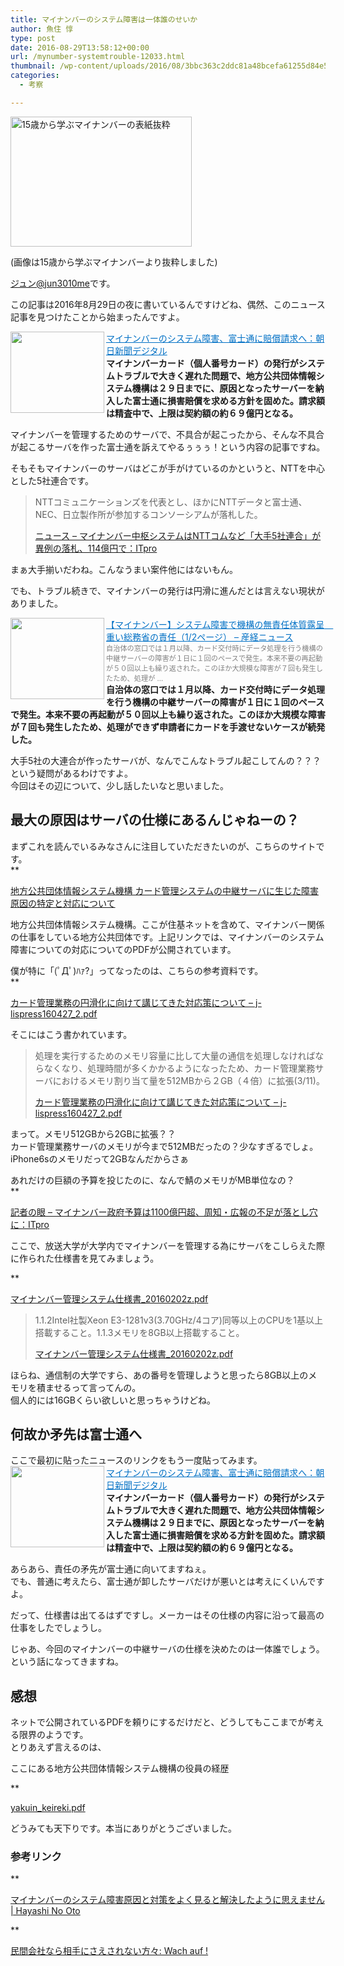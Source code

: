 ```yaml
---
title: マイナンバーのシステム障害は一体誰のせいか
author: 魚住 惇
type: post
date: 2016-08-29T13:58:12+00:00
url: /mynumber-systemtrouble-12033.html
thumbnail: /wp-content/uploads/2016/08/3bbc363c2ddc81a48bcefa61255d84e5.png
categories:
  - 考察

---
```

<img decoding="async" loading="lazy" src="/wp-content/uploads/2016/08/3bbc363c2ddc81a48bcefa61255d84e5.png" alt="15歳から学ぶマイナンバーの表紙抜粋" title="スクリーンショット 2016-08-29 22.26.53.png" border="0" width="290" height="208" />  
  
(画像は15歳から学ぶマイナンバーより抜粋しました)<!--more-->

[ジュン@jun3010me][1]です。

この記事は2016年8月29日の夜に書いているんですけどね、偶然、このニュース記事を見つけたことから始まったんですよ。

<a href="http://www.asahi.com/articles/ASJ8Y541HJ8YULFA01K.html" target="_blank"><img decoding="async" loading="lazy" class="alignleft" align="left" border="0" src="http://capture.heartrails.com/150x130/shadow?http://www.asahi.com/articles/ASJ8Y541HJ8YULFA01K.html" alt="" width="150" height="130" /></a><a style="color:#0070C5;" href="http://www.asahi.com/articles/ASJ8Y541HJ8YULFA01K.html" target="_blank">マイナンバーのシステム障害、富士通に賠償請求へ：朝日新聞デジタル</a><a href="http://b.hatena.ne.jp/entry/http://www.asahi.com/articles/ASJ8Y541HJ8YULFA01K.html" target="_blank"><img decoding="async" border="0" src="http://b.hatena.ne.jp/entry/image/http://www.asahi.com/articles/ASJ8Y541HJ8YULFA01K.html" alt="" /></a>  
**マイナンバーカード（個人番号カード）の発行がシステムトラブルで大きく遅れた問題で、地方公共団体情報システム機構は２９日までに、原因となったサーバーを納入した富士通に損害賠償を求める方針を固めた。請求額は精査中で、上限は契約額の約６９億円となる。**<br style="clear:both;" />

マイナンバーを管理するためのサーバで、不具合が起こったから、そんな不具合が起こるサーバを作った富士通を訴えてやるぅぅぅ！という内容の記事ですね。

そもそもマイナンバーのサーバはどこが手がけているのかというと、NTTを中心とした5社連合です。

> NTTコミュニケーションズを代表とし、ほかにNTTデータと富士通、NEC、日立製作所が参加するコンソーシアムが落札した。
> 
> <p class="origin">
>   <a href="http://itpro.nikkeibp.co.jp/article/NEWS/20140331/547394/" target="new">ニュース &#8211; マイナンバー中枢システムはNTTコムなど「大手5社連合」が異例の落札、114億円で：ITpro</a>
> </p>

まぁ大手揃いだわね。こんなうまい案件他にはないもん。

でも、トラブル続きで、マイナンバーの発行は円滑に進んだとは言えない現状がありました。

<a href="http://www.sankei.com/politics/news/160427/plt1604270057-n1.html" target="_blank"><img decoding="async" loading="lazy" class="alignleft" align="left" border="0" src="http://capture.heartrails.com/150x130/shadow?http://www.sankei.com/politics/news/160427/plt1604270057-n1.html" alt="" width="150" height="130" /></a><a style="color:#0070C5;" href="http://www.sankei.com/politics/news/160427/plt1604270057-n1.html" target="_blank">【マイナンバー】システム障害で機構の無責任体質露呈　重い総務省の責任（1/2ページ） &#8211; 産経ニュース</a><a href="http://b.hatena.ne.jp/entry/http://www.sankei.com/politics/news/160427/plt1604270057-n1.html" target="_blank"><img decoding="async" border="0" src="http://b.hatena.ne.jp/entry/image/http://www.sankei.com/politics/news/160427/plt1604270057-n1.html" alt="" /></a>  
<span style="color: #808080;font-size: 80%;">自治体の窓口では１月以降、カード交付時にデータ処理を行う機構の中継サーバーの障害が１日に１回のペースで発生。本来不要の再起動が５０回以上も繰り返された。このほか大規模な障害が７回も発生したため、処理が &#8230;</span>  
**自治体の窓口では１月以降、カード交付時にデータ処理を行う機構の中継サーバーの障害が１日に１回のペースで発生。本来不要の再起動が５０回以上も繰り返された。このほか大規模な障害が７回も発生したため、処理ができず申請者にカードを手渡せないケースが続発した。**<br style="clear:both;" />

大手5社の大連合が作ったサーバが、なんでこんなトラブル起こしてんの？？？という疑問があるわけですよ。  
今回はその辺について、少し話したいなと思いました。

## 最大の原因はサーバの仕様にあるんじゃねーの？

まずこれを読んでいるみなさんに注目していただきたいのが、こちらのサイトです。  
**</p> 

<a href="https://www.j-lis.go.jp/about/announce/press/press20160427.html" target="_blank">地方公共団体情報システム機構 カード管理システムの中継サーバに生じた障害原因の特定と対応について</a>

</b>  
地方公共団体情報システム機構。ここが住基ネットを含めて、マイナンバー関係の仕事をしている地方公共団体です。上記リンクでは、マイナンバーのシステム障害についての対応についてのPDFが公開されています。

僕が特に「(ﾟДﾟ)ﾊｧ?」ってなったのは、こちらの参考資料です。  
**</p> 

<a href="https://www.j-lis.go.jp/data/open/cnt/3/2064/1/j-lispress160427_2.pdf" target="_blank">カード管理業務の円滑化に向けて講じてきた対応策について &#8211; j-lispress160427_2.pdf</a>

</b>  
  
そこにはこう書かれています。

> 処理を実行するためのメモリ容量に比して大量の通信を処理しなければならなくなり、処理時間が多くかかるようになったため、カード管理業務サーバにおけるメモリ割り当て量を512MBから２GB（４倍）に拡張(3/11)。 
> 
> <p class="origin">
>   <a href="https://www.j-lis.go.jp/data/open/cnt/3/2064/1/j-lispress160427_2.pdf" target="new">カード管理業務の円滑化に向けて講じてきた対応策について &#8211; j-lispress160427_2.pdf</a>
> </p>

まって。メモリ512GBから2GBに拡張？？  
<span class="futoaka">カード管理業務サーバのメモリが今まで512MBだったの？少なすぎるでしょ。</span>  
<span class="ll">iPhone6sのメモリだって2GBなんだからさぁ</span>

あれだけの巨額の予算を投じたのに、なんで鯖のメモリがMB単位なの？  
**</p> 

<a href="http://itpro.nikkeibp.co.jp/atcl/watcher/14/334361/012900173/" target="_blank">記者の眼 &#8211; マイナンバー政府予算は1100億円超、周知・広報の不足が落とし穴に：ITpro</a>

</b>

ここで、放送大学が大学内でマイナンバーを管理する為にサーバをこしらえた際に作られた仕様書を見てみましょう。

**</p> 

<a href="http://www.ouj.ac.jp/hp/osirase/chotatsu/pdf/%E3%83%9E%E3%82%A4%E3%83%8A%E3%83%B3%E3%83%90%E3%83%BC%E7%AE%A1%E7%90%86%E3%82%B7%E3%82%B9%E3%83%86%E3%83%A0%E4%BB%95%E6%A7%98%E6%9B%B8_20160202z.pdf" target="_blank">マイナンバー管理システム仕様書_20160202z.pdf</a>

</b>

> 1.1.2Intel社製Xeon E3-1281v3(3.70GHz/4コア)同等以上のCPUを1基以上搭載すること。1.1.3メモリを8GB以上搭載すること。
> 
> <p class="origin">
>   <a href="http://www.ouj.ac.jp/hp/osirase/chotatsu/pdf/%E3%83%9E%E3%82%A4%E3%83%8A%E3%83%B3%E3%83%90%E3%83%BC%E7%AE%A1%E7%90%86%E3%82%B7%E3%82%B9%E3%83%86%E3%83%A0%E4%BB%95%E6%A7%98%E6%9B%B8_20160202z.pdf" target="new">マイナンバー管理システム仕様書_20160202z.pdf</a>
> </p>

ほらね、通信制の大学ですら、あの番号を管理しようと思ったら8GB以上のメモリを積ませるって言ってんの。  
個人的には16GBくらい欲しいと思っちゃうけどね。

## 何故か矛先は富士通へ

ここで最初に貼ったニュースのリンクをもう一度貼ってみます。  
<a href="http://www.asahi.com/articles/ASJ8Y541HJ8YULFA01K.html" target="_blank"><img decoding="async" loading="lazy" class="alignleft" align="left" border="0" src="http://capture.heartrails.com/150x130/shadow?http://www.asahi.com/articles/ASJ8Y541HJ8YULFA01K.html" alt="" width="150" height="130" /></a><a style="color:#0070C5;" href="http://www.asahi.com/articles/ASJ8Y541HJ8YULFA01K.html" target="_blank">マイナンバーのシステム障害、富士通に賠償請求へ：朝日新聞デジタル</a><a href="http://b.hatena.ne.jp/entry/http://www.asahi.com/articles/ASJ8Y541HJ8YULFA01K.html" target="_blank"><img decoding="async" border="0" src="http://b.hatena.ne.jp/entry/image/http://www.asahi.com/articles/ASJ8Y541HJ8YULFA01K.html" alt="" /></a>  
**マイナンバーカード（個人番号カード）の発行がシステムトラブルで大きく遅れた問題で、地方公共団体情報システム機構は２９日までに、原因となったサーバーを納入した富士通に損害賠償を求める方針を固めた。請求額は精査中で、上限は契約額の約６９億円となる。**<br style="clear:both;" />

あらあら、責任の矛先が富士通に向いてますねぇ。  
でも、普通に考えたら、富士通が卸したサーバだけが悪いとは考えにくいんですよ。

だって、仕様書は出てるはずですし。メーカーはその仕様の内容に沿って最高の仕事をしたでしょうし。

じゃあ、今回のマイナンバーの中継サーバの仕様を決めたのは一体誰でしょう。  
という話になってきますね。

## 感想

ネットで公開されているPDFを頼りにするだけだと、どうしてもここまでが考える限界のようです。  
とりあえず言えるのは、

ここにある地方公共団体情報システム機構の役員の経歴

**</p> 

<a href="https://www.j-lis.go.jp/data/open/cnt/3/1087/1/yakuin_keireki.pdf" target="_blank">yakuin_keireki.pdf</a>

</b>  
どうみても天下りです。本当にありがとうございました。

### 参考リンク

**</p> 

<a href="http://hayashi-rin.net/post-3351" target="_blank">マイナンバーのシステム障害原因と対策をよく見ると解決したように思えません | Hayashi No Oto</a>

</b>  
**</p> 

<a href="http://wachauf.cocolog-nifty.com/blog/2016/06/post-45c5.html" target="_blank">民間会社なら相手にさえされない方々: Wach auf !</a>

</b>

 [1]: https://twitter.com/jun3010me
